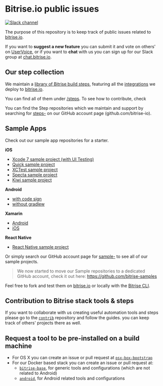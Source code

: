 # Bitrise.io public issues

[![Slack channel](http://chat.bitrise.io/badge.svg)](http://chat.bitrise.io)

The purpose of this repository is to keep track of public issues related to [bitrise.io](https://www.bitrise.io).

If you want to **suggest a new feature** you can submit it and vote on others' on [UserVoice](https://bitrise.uservoice.com/), or if you want to **chat** with us you can sign up for our Slack group at [chat.bitrise.io](http://chat.bitrise.io/).

## Our step collection

We maintain a [library of Bitrise build steps](https://github.com/bitrise-io/bitrise-steplib), featuring all the [integrations](https://www.bitrise.io/integrations) we deploy to [bitrise.io](https://www.bitrise.io).

You can find all of them under [/steps](https://github.com/bitrise-io/bitrise-steplib/tree/master/steps). To see how to contribute, check

You can find the Step repositories which we maintain and support by searching for [steps-](https://github.com/bitrise-io?utf8=%E2%9C%93&query=steps-) on our GitHub account page (github.com/bitrise-io).

## Sample Apps

Check out our sample app repositories for a starter.

**iOS**

- [Xcode 7 sample project (with UI Testing)](https://github.com/bitrise-io/sample-apps-ios-xcode7)
- [Quick sample project](https://github.com/bitrise-io/sample-test-ios-quick)
- [XCTest sample project](https://github.com/bitrise-io/sample-test-ios-xctest)
- [Specta sample project](https://github.com/bitrise-io/sample-test-ios-specta)
- [Kiwi sample project](https://github.com/bitrise-io/sample-test-ios-kiwi)

**Android**

- [with code sign](https://github.com/bitrise-samples/android-sdk22-code-sign)
- [without gradlew](https://github.com/bitrise-samples/android-sdk22-no-gradlew)

**Xamarin**

- [Android](https://github.com/bitrise-io/sample-apps-xamarin-android)
- [iOS](https://github.com/bitrise-io/sample-apps-xamarin-ios)

**React Native**

- [React Native sample project](https://github.com/bitrise-samples/ReactNativeSample)

Or simply search our GitHub account page for [sample-](https://github.com/bitrise-io?utf8=%E2%9C%93&query=sample-) to see all of our sample projects.

>We now started to move our Sample repositories to a dedicated GitHub account, check it out here: https://github.com/bitrise-samples

Feel free to fork and test them on [bitrise.io](https://www.bitrise.io) or locally with the [Bitrise CLI](https://www.bitrise.io/cli).

## Contribution to Bitrise stack tools & steps

If you want to collaborate with us creating useful automation tools and steps please go to the [`contrib`](https://github.com/bitrise-io/bitrise-contrib) repository and follow the guides. you can keep track of others' projects there as well.

## Request a tool to be pre-installed on a build machine

* For OS X you can create an issue or pull request at [`osx-box-bootstrap`](https://github.com/bitrise-io/osx-box-bootstrap)
* For our Docker based stack you can create an issue or pull request at:
    * [`bitrise-base`](https://github.com/bitrise-docker/bitrise-base), for generic tools and configurations (which are not related to Android)
    * [`android`](https://github.com/bitrise-docker/android), for Android related tools and configurations
